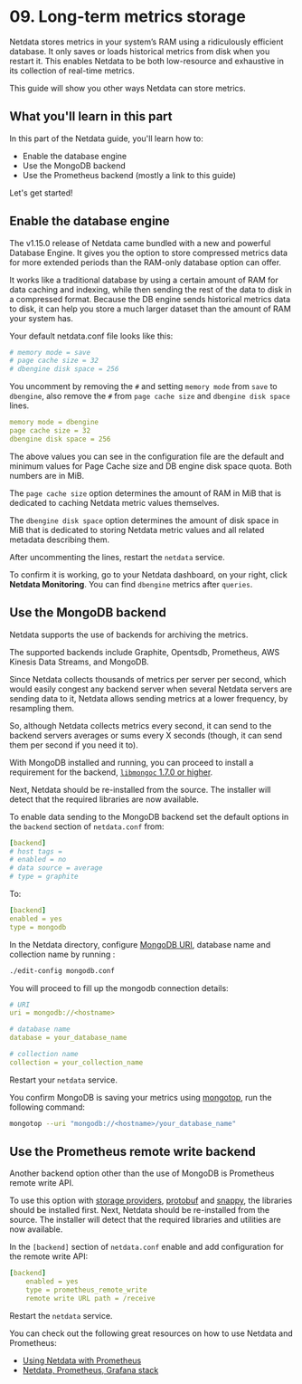 # 09. Long-term metrics storage

Netdata stores metrics in your system’s RAM using a ridiculously efficient database. It only saves or loads historical metrics from disk when you restart it.
This enables Netdata to be both low-resource and exhaustive in its collection of real-time metrics.

This guide will show you other ways Netdata can store metrics.

## What you'll learn in this part

In this part of the Netdata guide, you'll learn how to:

- Enable the database engine
- Use the MongoDB backend
- Use the Prometheus backend (mostly a link to this guide)

Let's get started!

## Enable the database engine

The v1.15.0 release of Netdata came bundled with a new and powerful Database Engine. It gives you the option to store compressed metrics data for more extended periods than the RAM-only database option can offer.

It works like a traditional database by using a certain amount of RAM for data caching and indexing, while then sending the rest of the data to disk in a compressed format. Because the DB engine sends historical metrics data to disk, it can help you store a much larger dataset than the amount of RAM your system has.

Your default netdata.conf file looks like this:

```yaml
# memory mode = save
# page cache size = 32
# dbengine disk space = 256
```

You uncomment by removing the `#` and setting `memory mode` from `save` to `dbengine`, also remove the `#` from `page cache size` and `dbengine disk space` lines.

```yaml
memory mode = dbengine
page cache size = 32
dbengine disk space = 256
```

The above values you can see in the configuration file are the default
and minimum values for Page Cache size and DB engine disk space quota.
Both numbers are in MiB.

The `page cache size` option determines the amount of RAM in MiB that is dedicated to caching Netdata metric values themselves.

The `dbengine disk space` option determines the amount of disk space in MiB that is dedicated to storing Netdata metric values and all related metadata describing them.

After uncommenting the lines, restart the `netdata` service.

To confirm it is working, go to your Netdata dashboard, on your right, click **Netdata Monitoring**. You can find `dbengine` metrics after `queries`.

## Use the MongoDB backend

Netdata supports the use of backends for archiving the metrics.

The supported backends include Graphite, Opentsdb, Prometheus, AWS Kinesis Data Streams, and MongoDB.

Since Netdata collects thousands of metrics per server per second, which would easily congest any backend server when several Netdata servers are sending data to it, Netdata allows sending metrics at a lower frequency, by resampling them.

So, although Netdata collects metrics every second, it can send to the backend servers averages or sums every X seconds (though, it can send them per second if you need it to).

With MongoDB installed and running, you can proceed to install a requirement for the backend, [`libmongoc` 1.7.0 or higher](http://mongoc.org/libmongoc/current/installing.html).

Next, Netdata should be re-installed from the source. The installer will detect that the required libraries are now available.

To enable data sending to the MongoDB backend set the default options in the `backend` section of `netdata.conf` from:

```yaml
[backend]
# host tags =
# enabled = no
# data source = average
# type = graphite
```

To:

```yaml
[backend]
enabled = yes
type = mongodb
```

In the Netdata directory, configure [MongoDB URI](https://docs.mongodb.com/manual/reference/connection-string/), database name and collection name by running :

```sh
./edit-config mongodb.conf
```

You will proceed to fill up the mongodb connection details:

```yaml
# URI
uri = mongodb://<hostname>

# database name
database = your_database_name

# collection name
collection = your_collection_name
```

Restart your `netdata` service.

You confirm MongoDB is saving your metrics using [mongotop](https://docs.mongodb.com/manual/reference/program/mongotop/#bin.mongotop), run the following command:

```sh
mongotop --uri "mongodb://<hostname>/your_database_name"
```

## Use the Prometheus remote write backend

Another backend option other than the use of MongoDB is Prometheus remote write API.

To use this option with [storage providers](https://prometheus.io/docs/operating/integrations/#remote-endpoints-and-storage), [protobuf](https://developers.google.com/protocol-buffers/) and [snappy](https://github.com/google/snappy), the libraries should be installed first. Next, Netdata should be re-installed from the source. The installer will detect that the required libraries and utilities are now available.

In the `[backend]` section of `netdata.conf` enable and add configuration for the remote write API:

```yaml
[backend]
    enabled = yes
    type = prometheus_remote_write
    remote write URL path = /receive
```

Restart the `netdata` service.

You can check out the following great resources on how to use Netdata and Prometheus:

- [Using Netdata with Prometheus](https://docs.netdata.cloud/backends/prometheus/)
- [Netdata, Prometheus, Grafana stack](https://docs.netdata.cloud/backends/walkthrough/)
